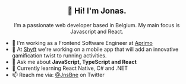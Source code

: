 <h2 align="center">👋 Hi! I'm Jonas.</h2>
<p align="center">I’m a passionate web developer based in Belgium. My main focus is Javascript and React.</p>

- 🔭 I'm working as a Frontend Software Engineer at [Aprimo](https://www.aprimo.com/)
- 🏃 At [Shyft](https://github.com/shyft-digital) we're working on a mobile app that will add an innovative gamification twist to running activities.
- 💬 Ask me about **JavaScript, TypeScript and React**
- 🌱 Currently learning React Native, C# and .NET
- 📫 Reach me via: [@JnsBne](https://twitter.com/jnsbne) on Twitter


